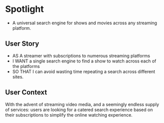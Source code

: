 # Spotlight
* A universal search engine for shows and movies across any streaming platform.
## User Story
- AS A streamer with subscriptions to numerous streaming platforms
- I WANT a single search engine to find a show to watch across each of the platforms
- SO THAT I can avoid wasting time repeating a search across different sites.
## User Context
With the advent of streaming video media, and a seemingly endless supply of services: users are looking for a catered search experience based on their subscriptions to simplify the online watching experience.
